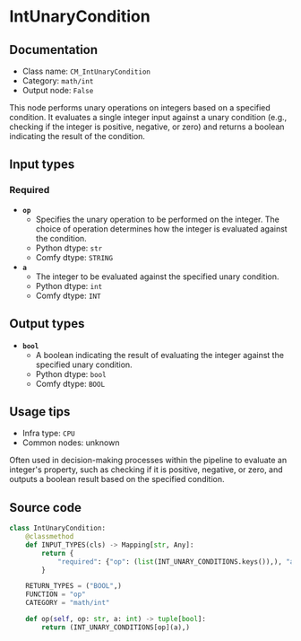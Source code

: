 # IntUnaryCondition
## Documentation
- Class name: `CM_IntUnaryCondition`
- Category: `math/int`
- Output node: `False`

This node performs unary operations on integers based on a specified condition. It evaluates a single integer input against a unary condition (e.g., checking if the integer is positive, negative, or zero) and returns a boolean indicating the result of the condition.
## Input types
### Required
- **`op`**
    - Specifies the unary operation to be performed on the integer. The choice of operation determines how the integer is evaluated against the condition.
    - Python dtype: `str`
    - Comfy dtype: `STRING`
- **`a`**
    - The integer to be evaluated against the specified unary condition.
    - Python dtype: `int`
    - Comfy dtype: `INT`
## Output types
- **`bool`**
    - A boolean indicating the result of evaluating the integer against the specified unary condition.
    - Python dtype: `bool`
    - Comfy dtype: `BOOL`
## Usage tips
- Infra type: `CPU`
- Common nodes: unknown

Often used in decision-making processes within the pipeline to evaluate an integer's property, such as checking if it is positive, negative, or zero, and outputs a boolean result based on the specified condition.
## Source code
```python
class IntUnaryCondition:
    @classmethod
    def INPUT_TYPES(cls) -> Mapping[str, Any]:
        return {
            "required": {"op": (list(INT_UNARY_CONDITIONS.keys()),), "a": DEFAULT_INT}
        }

    RETURN_TYPES = ("BOOL",)
    FUNCTION = "op"
    CATEGORY = "math/int"

    def op(self, op: str, a: int) -> tuple[bool]:
        return (INT_UNARY_CONDITIONS[op](a),)

```
